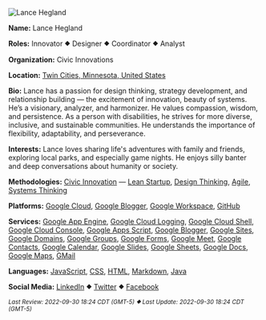 ![Lance Hegland](https://3.bp.blogspot.com/-0srS1XTVMeU/XpbQiyoDBkI/AAAAAAAAAaA/BpD6PITgv94h9OygjRJ8SXFLAB_m9i9cACK4BGAYYCw/s113/Team%2BMember%2BGoogle%2BProfile%2BPhoto%2BLHH.jpg "ID Photo for Lance Hegland")

<b>Name:</b> Lance Hegland

<b>Roles:</b> Innovator ⯁ Designer ⯁ Coordinator ⯁ Analyst

<b>Organization:</b> Civic Innovations

<b>Location:</b> <a href='https://www.google.com/maps/place/Twin+Cities,+MN/'>Twin Cities, Minnesota, United States</a>

<b>Bio:</b> Lance has a passion for design thinking, strategy development, and relationship building — the excitement of innovation, beauty of systems. He’s a visionary, analyzer, and harmonizer. He values compassion, wisdom, and persistence. As a person with disabilities, he strives for more diverse, inclusive, and sustainable communities. He understands the importance of flexibility, adaptability, and perseverance.

<b>Interests:</b> Lance loves sharing life's adventures with family and friends, exploring local parks, and especially game nights. He enjoys silly banter and deep conversations about humanity or society.

<b>Methodologies:</b>  [Civic Innovation](https://docs.google.com/document/d/1tQbNOk6BTTmN6RKgPKqccusYEJvaD4gZZNHhjLfSlpg/edit?usp=sharing) — [Lean Startup](https://www.youtube.com/watch?v=9bPgNEDdX3E), [Design Thinking](https://www.youtube.com/watch?v=ldYzbV0NDp8), [Agile](https://www.youtube.com/watch?v=MJR-EgHTA4E), [Systems Thinking](https://www.youtube.com/watch?v=AP7hMdnNrH4)

<b>Platforms:</b> [Google Cloud](https://cloud.google.com/), [Google Blogger](https://www.blogger.com/), [Google Workspace](https://workspace.google.com/), [GitHub](https://github.com/)

<b>Services:</b> [Google App Engine](https://cloud.google.com/appengine), [Google Cloud Logging](https://cloud.google.com/logging), [Google Cloud Shell](https://cloud.google.com/shell), [Google Cloud Console](https://cloud.google.com/cloud-console), [Google Apps Script](https://workspace.google.com/products/apps-script/), [Google Blogger](https://support.google.com/blogger/), [Google Sites](https://workspace.google.com/products/sites/), [Google Domains](https://domains.google/), [Google Groups](https://support.google.com/groups/answer/46601), [Google Forms](https://workspace.google.com/products/forms/), [Google Meet](https://workspace.google.com/products/meet/), [Google Contacts](https://support.google.com/a/users/answer/9282487), [Google Calendar](https://workspace.google.com/products/calendar/), [Google Slides](https://workspace.google.com/products/slides/), [Google Sheets](https://workspace.google.com/products/sheets/), [Google Docs](https://workspace.google.com/products/docs/), [Google Maps](https://www.google.com/maps/about/), [GMail](https://support.google.com/a/users/answer/9259748)


<b>Languages:</b> [JavaScript](https://developer.mozilla.org/en-US/docs/Web/JavaScript), [CSS](https://developer.mozilla.org/en-US/docs/Web/CSS), [HTML](https://developer.mozilla.org/en-US/docs/Web/HTML), [Markdown](https://www.markdownguide.org/), [Java](https://docs.oracle.com/en/java/)

<b>Social Media:</b> [LinkedIn](https://www.linkedin.com/in/lancehegland/) ⯁ [Twitter](https://twitter.com/LanceHegland) ⯁ [Facebook](https://www.facebook.com/lance.h.hegland)


<small><i>Last Review: 2022-09-30 18:24 CDT (GMT-5) ⯁ Last Update: 2022-09-30 18:24 CDT (GMT-5)</i></small>
